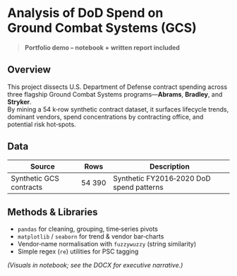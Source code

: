 # Analysis of DoD Spend on Ground Combat Systems (GCS)

> **Portfolio demo – notebook + written report included**

## Overview
This project dissects U.S. Department of Defense contract spending across three flagship Ground Combat Systems programs—**Abrams**, **Bradley**, and **Stryker**.  
By mining a 54 k‑row synthetic contract dataset, it surfaces lifecycle trends, dominant vendors, spend concentrations by contracting office, and potential risk hot‑spots.

## Data
| Source | Rows | Description |
|--------|------|-------------|
| Synthetic GCS contracts | 54 390 | Synthetic FY2016‑2020 DoD spend patterns |

## Methods & Libraries
- `pandas` for cleaning, grouping, time‑series pivots  
- `matplotlib` / `seaborn` for trend & vendor bar‑charts  
- Vendor‑name normalisation with `fuzzywuzzy` (string similarity)  
- Simple regex (`re`) utilities for PSC tagging

*(Visuals in notebook; see the DOCX for executive narrative.)*
